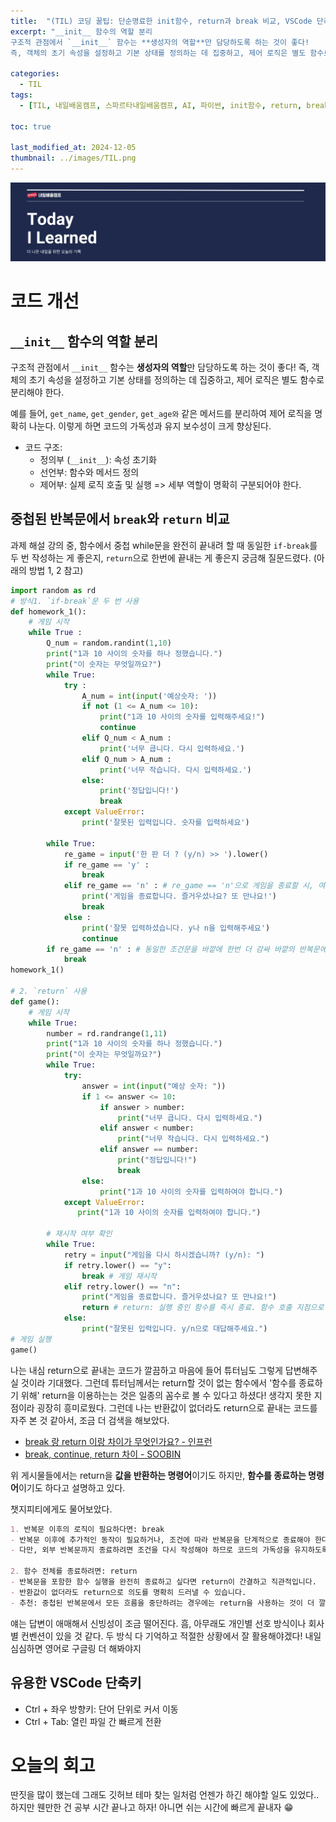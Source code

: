 ```yaml
---
title:  "(TIL) 코딩 꿀팁: 단순명료한 init함수, return과 break 비교, VSCode 단축키"
excerpt: "__init__ 함수의 역할 분리
구조적 관점에서 `__init__` 함수는 **생성자의 역할**만 담당하도록 하는 것이 좋다!
즉, 객체의 초기 속성을 설정하고 기본 상태를 정의하는 데 집중하고, 제어 로직은 별도 함수로 분리해야 한다."

categories:
  - TIL
tags:
  - [TIL, 내일배움캠프, 스파르타내일배움캠프, AI, 파이썬, init함수, return, break, VSCode, 단축키]

toc: true

last_modified_at: 2024-12-05
thumbnail: ../images/TIL.png
---
```

![](/images/../images/TIL.png)

# 코드 개선

## `__init__` 함수의 역할 분리
구조적 관점에서 `__init__` 함수는 **생성자의 역할**만 담당하도록 하는 것이 좋다!
즉, 객체의 초기 속성을 설정하고 기본 상태를 정의하는 데 집중하고, 제어 로직은 별도 함수로 분리해야 한다.

예를 들어, `get_name`, `get_gender`, `get_age와` 같은 메서드를 분리하여 제어 로직을 명확히 나눈다. 이렇게 하면 코드의 가독성과 유지 보수성이 크게 향상된다.

- 코드 구조:
    - 정의부 (`__init__`): 속성 초기화
    - 선언부: 함수와 메서드 정의
    - 제어부: 실제 로직 호출 및 실행
    => 세부 역할이 명확히 구분되어야 한다.



## 중첩된 반복문에서 `break`와 `return` 비교
과제 해설 강의 중, 함수에서 중첩 while문을 완전히 끝내려 할 때 동일한 `if-break`를 두 번 작성하는 게 좋은지, `return`으로 한번에 끝내는 게 좋은지 궁금해 질문드렸다. (아래의 방법 1, 2 참고)

```py
import random as rd
# 방식1. `if-break`문 두 번 사용
def homework_1():
    # 게임 시작                                                                                                               
    while True :                                                               
        Q_num = random.randint(1,10)                                           
        print("1과 10 사이의 숫자를 하나 정했습니다.")
        print("이 숫자는 무엇일까요?")
        while True:                                                            
            try :
                A_num = int(input('예상숫자: '))
                if not (1 <= A_num <= 10): 
                    print("1과 10 사이의 숫자를 입력해주세요!")
                    continue
                elif Q_num < A_num :                                
                    print('너무 큽니다. 다시 입력하세요.')  
                elif Q_num > A_num :                                    
                    print('너무 작습니다. 다시 입력하세요.')
                else:
                    print('정답입니다!')                             
                    break
            except ValueError:
                print('잘못된 입력입니다. 숫자를 입력하세요')

        while True:                                                         
            re_game = input('한 판 더 ? (y/n) >> ').lower()             
            if re_game == 'y' :                                           
                break
            elif re_game == 'n' : # re_game == 'n'으로 게임을 종료할 시, 여기서 한번 break를 걸어주고
                print('게임을 종료합니다. 즐거우셨나요? 또 만나요!')
                break
            else :                                                          
                print('잘못 입력하셨습니다. y나 n을 입력해주세요')
                continue
        if re_game == 'n' : # 동일한 조건문을 바깥에 한번 더 감싸 바깥의 반복문에 또 break를 걸어줌
            break
homework_1()

# 2. `return` 사용
def game():
    # 게임 시작
    while True:    
        number = rd.randrange(1,11)
        print("1과 10 사이의 숫자를 하나 정했습니다.")
        print("이 숫자는 무엇일까요?")
        while True:
            try:
                answer = int(input("예상 숫자: "))
                if 1 <= answer <= 10:
                    if answer > number:
                        print("너무 큽니다. 다시 입력하세요.")
                    elif answer < number:
                        print("너무 작습니다. 다시 입력하세요.")
                    elif answer == number:
                        print("정답입니다!")
                        break
                else:
                    print("1과 10 사이의 숫자를 입력하여야 합니다.")
            except ValueError:
               print("1과 10 사이의 숫자를 입력하여야 합니다.")
    
        # 재시작 여부 확인
        while True:
            retry = input("게임을 다시 하시겠습니까? (y/n): ")
            if retry.lower() == "y":
                break # 게임 재시작
            elif retry.lower() == "n":
                print("게임을 종료합니다. 즐거우셨나요? 또 만나요!")
                return # return: 실행 중인 함수를 즉시 종료. 함수 호출 지점으로 되돌아감
            else:
                print("잘못된 입력입니다. y/n으로 대답해주세요.")
# 게임 실행
game()

```
나는 내심 return으로 끝내는 코드가 깔끔하고 마음에 들어 튜터님도 그렇게 답변해주실 것이라 기대했다. 그런데 튜터님께서는 return할 것이 없는 함수에서 '함수를 종료하기 위해' return을 이용하는는 것은 일종의 꼼수로 볼 수 있다고 하셨다! 생각지 못한 지점이라 굉장히 흥미로웠다. 그런데 나는 반환값이 없더라도 return으로 끝내는 코드를 자주 본 것 같아서, 조금 더 검색을 해보았다.

- [break 랑 return 이랑 차이가 무엇인가요? - 인프런](https://www.inflearn.com/community/questions/747573/break-%EB%9E%91-return-%EC%9D%B4%EB%9E%91-%EC%B0%A8%EC%9D%B4%EA%B0%80-%EB%AC%B4%EC%97%87%EC%9D%B8%EA%B0%80%EC%9A%94?srsltid=AfmBOopLNuPzLUWxpiD0GskhZCL0r_jRIq2G9GRoFVMj-HH_Sqfq8kxp)
- [break, continue, return 차이 - SOOBIN](https://velog.io/@subin0214/break-continue-return-%EC%B0%A8%EC%9D%B4)

위 게시물들에서는 return을 **값을 반환하는 명령어**이기도 하지만, **함수를 종료하는 명령어**이기도 하다고 설명하고 있다.

챗지피티에게도 물어보았다.
```md
1. 반복문 이후의 로직이 필요하다면: break
- 반복문 이후에 추가적인 동작이 필요하거나, 조건에 따라 반복문을 단계적으로 종료해야 한다면 break를 사용하는 것이 적합합니다.
- 다만, 외부 반복문까지 종료하려면 조건을 다시 작성해야 하므로 코드의 가독성을 유지하도록 주석이나 구조적 설계를 신경 써야 합니다.

2. 함수 전체를 종료하려면: return
- 반복문을 포함한 함수 실행을 완전히 종료하고 싶다면 return이 간결하고 직관적입니다.
- 반환값이 없더라도 return으로 의도를 명확히 드러낼 수 있습니다.
- 추천: 중첩된 반복문에서 모든 흐름을 중단하려는 경우에는 return을 사용하는 것이 더 깔끔합니다.
```
얘는 답변이 애매해서 신빙성이 조금 떨어진다.
흠, 아무래도 개인별 선호 방식이나 회사별 컨벤션이 있을 것 같다. 두 방식 다 기억하고 적절한 상황에서 잘 활용해야겠다! 내일 심심하면 영어로 구글링 더 해봐야지

## 유용한 VSCode 단축키
- Ctrl + 좌우 방향키: 단어 단위로 커서 이동
- Ctrl + Tab: 열린 파일 간 빠르게 전환

# 오늘의 회고
딴짓을 많이 했는데 그래도 깃허브 테마 찾는 일처럼 언젠가 하긴 해야할 일도 있었다.. 하지만 웬만한 건 공부 시간 끝나고 하자! 아니면 쉬는 시간에 빠르게 끝내자 😁